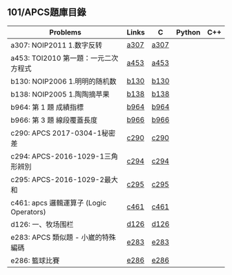 ## 101/APCS題庫目錄

|Problems|Links|C|Python|C++|
|-|-|-|-|-|
|a307: NOIP2011 1.数字反转|[a307](Contents/a307/a307.md)|[a307](Contents/a307/a307.c)|||
|a453: TOI2010 第一題：一元二次方程式|[a453](Contents/a453/a453.md)|[a453](Contents/a453/a453.c)|||
|b130: NOIP2006 1.明明的随机数|[b130](Contents/b130/b130.md)|[b130](Contents/b130/b130.c)|||
|b138: NOIP2005 1.陶陶摘苹果|[b138](Contents/b138/b138.md)|[b138](Contents/b138/b138.c)|||
|b964: 第 1 題 成績指標|[b964](Contents/b964/b964.md)|[b964](Contents/b964/b964.c)|||
|b966: 第 3 題 線段覆蓋長度|[b966](Contents/b966/b966.md)|[b966](Contents/b966/b966.c)|||
|c290: APCS 2017-0304-1秘密差|[c290](Contents/c290/c290.md)|[c290](Contents/c290/c290.c)|||
|c294: APCS-2016-1029-1三角形辨別|[c294](Contents/c294/c294.md)|[c294](Contents/c294/c294.c)|||
|c295: APCS-2016-1029-2最大和|[c295](Contents/c295/c295.md)|[c295](Contents/c295/c295.c)|||
|c461: apcs 邏輯運算子 (Logic Operators)|[c461](Contents/c461/c461.md)|[c461](Contents/c461/c461.c)|||
|d126: 一、牧场围栏|[d126](Contents/d126/d126.md)|[d126](Contents/d126/d126.c)|||
|e283: APCS 類似題 - 小崴的特殊編碼|[e283](Contents/e283/e283.md)|[e283](Contents/e283/e283.c)|||
|e286: 籃球比賽|[e286](Contents/e286/e286.md)|[e286](Contents/e286/e286.c)||

